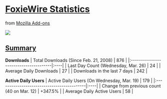 # [FoxieWire Statistics](https://addons.mozilla.org/statistics/addon/6566) #
from [Mozilla Add-ons](https://addons.mozilla.org/)

[![](http://lh4.google.com/zoolcar9/R-ucM8FlfRI/AAAAAAAAAjA/RLirdECJU9w/s1024/foxiewirexstats-20080327.png)](https://addons.mozilla.org/statistics/addon/6566)

## [Summary](https://addons.mozilla.org/statistics/addon/6566/format:rss) ##

**Downloads**
| Total Downloads (Since Feb. 21, 2008) | 876 |
|:--------------------------------------|:----|
| Last Day Count (Wednesday, Mar. 26)   | 24  |
| Average Daily Downloads               | 27  |
| Downloads in the last 7 days          | 242 |

**Active Daily Users**
| Active Daily Users (On Wednesday, Mar. 19) | 179 |
|:-------------------------------------------|:----|
| Change from previous count (40 on Mar. 12) | +347.5% |
| Average Daily Active Users                 | 58  |